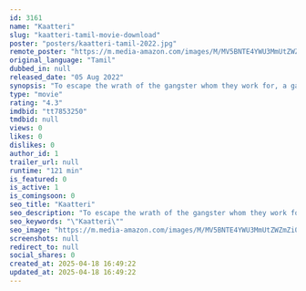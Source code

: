 ```yaml
---
id: 3161
name: "Kaatteri"
slug: "kaatteri-tamil-movie-download"
poster: "posters/kaatteri-tamil-2022.jpg"
remote_poster: "https://m.media-amazon.com/images/M/MV5BNTE4YWU3MmUtZWZmZi00YmZhLWJmMmQtNzVjNGY5N2EyNzQzXkEyXkFqcGc@._V1_SX300.jpg"
original_language: "Tamil"
dubbed_in: null
released_date: "05 Aug 2022"
synopsis: "To escape the wrath of the gangster whom they work for, a gang of treasure-seeking, bumbling criminals go to a hillside village, which, they don't realise is a ghost town, literally!"
type: "movie"
rating: "4.3"
imdbid: "tt7853250"
tmdbid: null
views: 0
likes: 0
dislikes: 0
author_id: 1
trailer_url: null
runtime: "121 min"
is_featured: 0
is_active: 1
is_comingsoon: 0
seo_title: "Kaatteri"
seo_description: "To escape the wrath of the gangster whom they work for, a gang of treasure-seeking, bumbling criminals go to a hillside village, which, they don't realise is a ghost town, literally!"
seo_keywords: "\"Kaatteri\""
seo_image: "https://m.media-amazon.com/images/M/MV5BNTE4YWU3MmUtZWZmZi00YmZhLWJmMmQtNzVjNGY5N2EyNzQzXkEyXkFqcGc@._V1_SX300.jpg"
screenshots: null
redirect_to: null
social_shares: 0
created_at: 2025-04-18 16:49:22
updated_at: 2025-04-18 16:49:22
---
```


